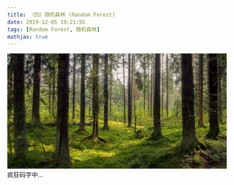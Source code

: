 ```yaml
---
title: （四）随机森林 (Random Forest)
date: 2019-12-05 19:21:55
tags: [Random Forest, 随机森林]
mathjax: true
---
```


![](/images/rf/rf1.jpg)
疯狂码字中...
<!-- more -->
